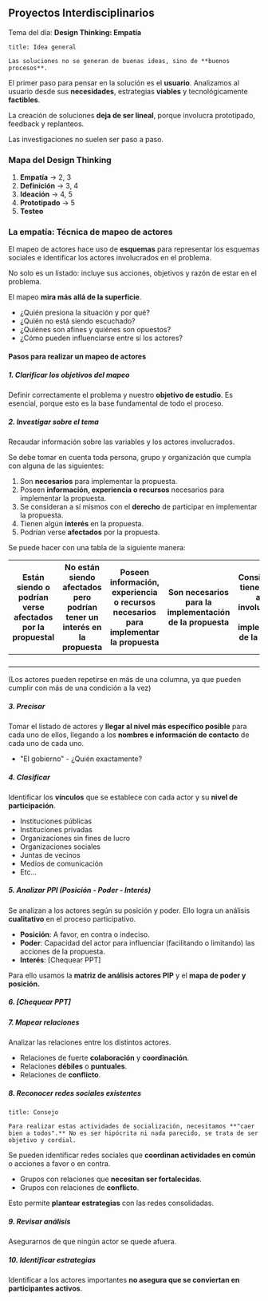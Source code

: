## Proyectos Interdisciplinarios

Tema del día: **Design Thinking: Empatía**

```ad-important
title: Idea general

Las soluciones no se generan de buenas ideas, sino de **buenos procesos**.

```

El primer paso para pensar en la solución es el **usuario**. Analizamos al usuario desde sus **necesidades**, estrategias **viables** y tecnológicamente **factibles**.

La creación de soluciones **deja de ser lineal**, porque involucra prototipado, feedback y replanteos.

Las investigaciones no suelen ser paso a paso.

### Mapa del Design Thinking

1. **Empatía** -> 2, 3
2. **Definición** -> 3, 4
3. **Ideación** -> 4, 5
4. **Prototipado** -> 5
5. **Testeo**

### La empatía: Técnica de mapeo de actores

El mapeo de actores hace uso de **esquemas** para representar los esquemas sociales e identificar los actores involucrados en el problema.

No solo es un listado: incluye sus acciones, objetivos y razón de estar en el problema.

El mapeo **mira más allá de la superficie**.

- ¿Quién presiona la situación y por qué?
- ¿Quién no está siendo escuchado?
- ¿Quiénes son afines y quiénes son opuestos?
- ¿Cómo pueden influenciarse entre sí los actores?

#### Pasos para realizar un mapeo de actores

##### 1. Clarificar los objetivos del mapeo

Definir correctamente el problema y nuestro **objetivo de estudio**. Es esencial, porque esto es la base fundamental de todo el proceso.

##### 2. Investigar sobre el tema

Recaudar información sobre las variables y los actores involucrados.

Se debe tomar en cuenta toda persona, grupo y organización que cumpla con alguna de las siguientes:

1. Son **necesarios** para implementar la propuesta.
2. Poseen **información, experiencia o recursos** necesarios para implementar la propuesta.
3. Se consideran a sí mismos con el **derecho** de participar en implementar la propuesta.
4. Tienen algún **interés** en la propuesta.
5. Podrían verse **afectados** por la propuesta.

Se puede hacer con una tabla de la siguiente manera:

| Están siendo o podrían verse afectados por la propuestal | No están siendo afectados pero podrían tener un interés en la propuesta | Poseen información, experiencia o recursos necesarios para implementar la propuesta | Son necesarios para la implementación de la propuesta | Consideran que tienen derecho a estar involucrados en la implementación de la propuesta |
| :------------------------------------------------------: | :---------------------------------------------------------------------: | :---------------------------------------------------------------------------------: | :---------------------------------------------------: | :-------------------------------------------------------------------------------------: |
|                                                          |                                                                         |                                                                                     |                                                       |                                                                                         |
|                                                          |                                                                         |                                                                                     |                                                       |                                                                                         |
|                                                          |                                                                         |                                                                                     |                                                       |                                                                                         |
|                                                          |                                                                         |                                                                                     |                                                       |                                                                                         |

(Los actores pueden repetirse en más de una columna, ya que pueden cumplir con más de una condición a la vez)

##### 3. Precisar

Tomar el listado de actores y **llegar al nivel más específico posible** para cada uno de ellos, llegando a los **nombres e información de contacto** de cada uno de cada uno.

- "El gobierno" - ¿Quién exactamente?

##### 4. Clasificar

Identificar los **vínculos** que se establece con cada actor y su **nivel de participación**.

- Instituciones públicas
- Instituciones privadas
- Organizaciones sin fines de lucro
- Organizaciones sociales
- Juntas de vecinos
- Medios de comunicación
- Etc...

##### 5. Analizar PPI (Posición - Poder - Interés)

Se analizan a los actores según su posición y poder. Ello logra un análisis **cualitativo** en el proceso participativo.

- **Posición**: A favor, en contra o indeciso.
- **Poder**: Capacidad del actor para influenciar (facilitando o limitando) las acciones de la propuesta.
- **Interés**: \[Chequear PPT]

Para ello usamos la **matriz de análisis actores PIP** y el **mapa de poder y posición.**

##### 6. \[Chequear PPT]

##### 7. Mapear relaciones

Analizar las relaciones entre los distintos actores.

- Relaciones de fuerte **colaboración** y **coordinación**.
- Relaciones **débiles** o **puntuales**.
- Relaciones de **conflicto**.

##### 8. Reconocer redes sociales existentes

```ad-note
title: Consejo

Para realizar estas actividades de socialización, necesitamos **"caer bien a todos".** No es ser hipócrita ni nada parecido, se trata de ser objetivo y cordial.

```


Se pueden identificar redes sociales que **coordinan actividades en común** o acciones a favor o en contra.

- Grupos con relaciones que **necesitan ser fortalecidas**.
- Grupos con relaciones de **conflicto**.

Esto permite **plantear estrategias** con las redes consolidadas.

##### 9. Revisar análisis

Asegurarnos de que ningún actor se quede afuera.

##### 10. Identificar estrategias

Identificar a los actores importantes **no asegura que se conviertan en participantes activos**.

